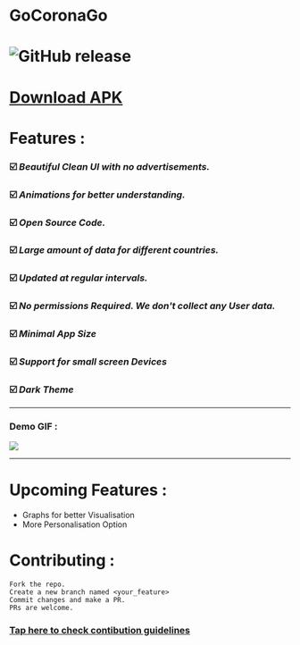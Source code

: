 # GoCoronaGo

# ![GitHub release](https://img.shields.io/badge/release-v4.1-blue)

# [Download APK](https://github.com/ritwikshanker/GoCoronaGo/releases/download/v4.1/GoCoronaGo.apk)

# **Features :** 

### ☑️  ***Beautiful Clean UI with no advertisements.***

### ☑️ ***Animations for better understanding.***

### ☑️ ***Open Source Code.***

### ☑️ ***Large amount of data for different countries.***

### ☑️ ***Updated at regular intervals.***

### ☑️ ***No permissions Required. We don't collect any User data.***

### ☑️ ***Minimal App Size***

### ☑️ ***Support for small screen Devices***

### ☑️ ***Dark Theme*** 

***
### Demo GIF : 

![](demo/demo.gif)

***

# **Upcoming Features :**

- Graphs for better Visualisation
- More Personalisation Option 

# **Contributing** : 

    Fork the repo.
    Create a new branch named <your_feature>
    Commit changes and make a PR.
    PRs are welcome.

### [Tap here to check contibution guidelines](CONTRIBUTING.md)

